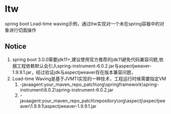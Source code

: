 #  ltw
spring boot Load-time waving示例，通过ltw实现对一个未在spring容器中的对象进行切面操作

## Notice
1. spring boot 3.0.0需要jdk11+,建议使用官方推荐的jdk11避免代码兼容问题,依据工程依赖默认会引入spring-instrument-6.0.2.jar与aspectjweaver-1.9.9.1.jar，经过验证jdk与aspectjweaver存在版本兼容问题，
2. Load-time Waving是基于JVMTI实现的一种技术，工程运行时候需要指定VM
   1. -javaagent:your_maven_repo_patch\org\springframework\spring-instrument\6.0.2\spring-instrument-6.0.2.jar
   2. -javaagent:your_maven_repo_patch\repository\org\aspectj\aspectjweaver\1.9.9.1\aspectjweaver-1.9.9.1.jar


